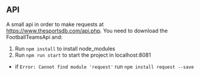 ## API

A small api in order to make requests at https://www.thesportsdb.com/api.php. You need to download the FootballTeamsApi and:
1. Run `npm install` to install node_modules
2. Run `npm run start` to start the project in localhost:8081
* if `Error: Cannot find module 'request'` run `npm install request --save`
